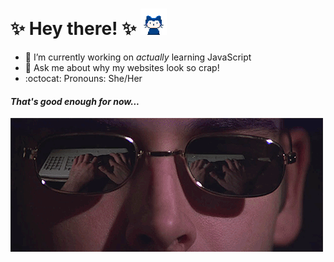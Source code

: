 # ✨ **Hey there!** ✨ <img src="images/mona-whisper-md.gif" height="42" width="42" alt="Mona says hi!"/>

- 🔭 I’m currently working on <em>actually</em> learning JavaScript
- 💬 Ask me about why my websites look so crap!
- :octocat: Pronouns: She/Her

#### <em>That's good enough for now...</em>

<img src="images/dade.gif" height="214" width="500" alt="Dade" />